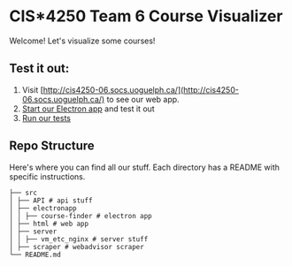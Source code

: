 # CIS*4250 Team 6 Course Visualizer
Welcome! Let's visualize some courses!

## Test it out:
1. Visit [http://cis4250-06.socs.uoguelph.ca/](http://cis4250-06.socs.uoguelph.ca/) to see our web app.
2. [Start our Electron app](./src/course-finder/README.md) and test it out
4. [Run our tests](./src/electronapp/course-finder/test/README.md)

## Repo Structure
Here's where you can find all our stuff. Each directory has a README with specific instructions. 
```
├── src
│ ├── API # api stuff
│ ├── electronapp
│ │ ├── course-finder # electron app
│ ├── html # web app
│ ├── server
│ │ ├── vm_etc_nginx # server stuff
│ ├── scraper # webadvisor scraper
└── README.md
```
